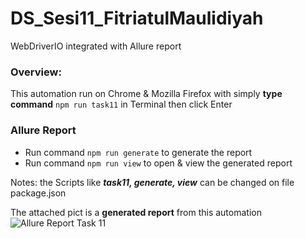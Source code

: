 # DS_Sesi11_FitriatulMaulidiyah
WebDriverIO integrated with Allure report 

### Overview: 
This automation run on Chrome & Mozilla Firefox with simply **type command** `npm run task11` in Terminal then click Enter 

### Allure Report

- Run command `npm run generate` to generate the report 
- Run command `npm run view` to open & view the generated report



Notes: the Scripts like **_task11, generate, view_** can be changed on file package.json 

The attached pict is a **generated report** from this automation
![Allure Report Task 11](https://github.com/fitrilidiyah/DS_Sesi11_FitriatulMaulidiyah/assets/126447673/906e3821-8a69-49b3-bbc9-1cb2bd9a1cd1)

